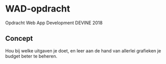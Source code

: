 # WAD-opdracht
Opdracht Web App Development DEVINE 2018

## Concept
Hou bij welke uitgaven je doet, en leer aan de hand van allerlei grafieken je budget beter te beheren.
